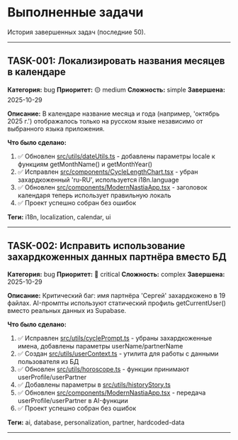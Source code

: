# Выполненные задачи

История завершенных задач (последние 50).

---

## TASK-001: Локализировать названия месяцев в календаре

**Категория:** bug
**Приоритет:** 🟡 medium
**Сложность:** simple
**Завершена:** 2025-10-29

**Описание:**
В календаре название месяца и года (например, 'октябрь 2025 г.') отображалось только на русском языке независимо от выбранного языка приложения.

**Что было сделано:**
1. ✅ Обновлен [src/utils/dateUtils.ts](../../src/utils/dateUtils.ts) - добавлены параметры locale к функциям getMonthName() и getMonthYear()
2. ✅ Исправлен [src/components/CycleLengthChart.tsx](../../src/components/CycleLengthChart.tsx) - убран захардкоженный 'ru-RU', используется i18n.language
3. ✅ Обновлен [src/components/ModernNastiaApp.tsx](../../src/components/ModernNastiaApp.tsx) - заголовок календаря теперь использует правильную локаль
4. ✅ Проект успешно собран без ошибок

**Теги:** i18n, localization, calendar, ui

---

## TASK-002: Исправить использование захардкоженных данных партнёра вместо БД

**Категория:** bug
**Приоритет:** 🔴 critical
**Сложность:** complex
**Завершена:** 2025-10-29

**Описание:**
Критический баг: имя партнёра 'Сергей' захардкожено в 19 файлах. AI-промпты используют статический профиль getCurrentUser() вместо реальных данных из Supabase.

**Что было сделано:**
1. ✅ Исправлен [src/utils/cyclePrompt.ts](../../src/utils/cyclePrompt.ts) - убраны захардкоженные имена, добавлены параметры userName/partnerName
2. ✅ Создан [src/utils/userContext.ts](../../src/utils/userContext.ts) - утилита для работы с данными пользователя из БД
3. ✅ Обновлен [src/utils/horoscope.ts](../../src/utils/horoscope.ts) - функции принимают userProfile/userPartner
4. ✅ Добавлены параметры в [src/utils/historyStory.ts](../../src/utils/historyStory.ts)
5. ✅ Обновлен [src/components/ModernNastiaApp.tsx](../../src/components/ModernNastiaApp.tsx) - передача userProfile/userPartner в AI-функции
6. ✅ Проект успешно собран без ошибок

**Теги:** ai, database, personalization, partner, hardcoded-data

---
